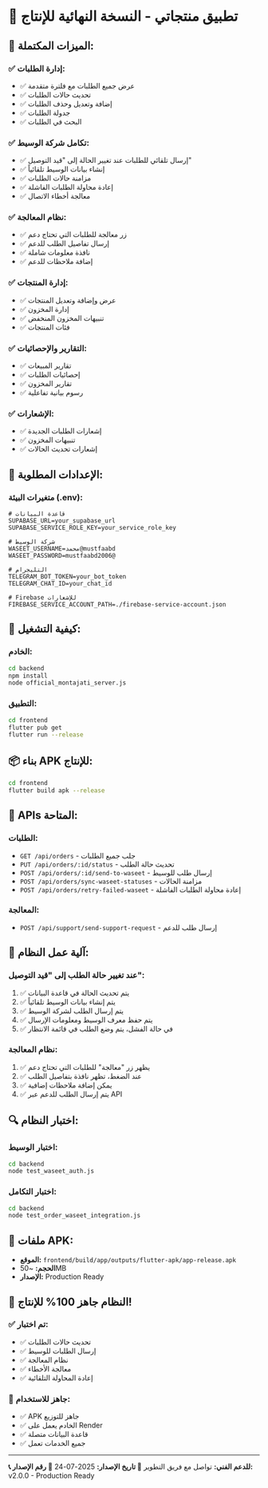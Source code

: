 # 📱 **تطبيق منتجاتي - النسخة النهائية للإنتاج**

## 🎯 **الميزات المكتملة:**

### **✅ إدارة الطلبات:**
- ✅ عرض جميع الطلبات مع فلترة متقدمة
- ✅ تحديث حالات الطلبات
- ✅ إضافة وتعديل وحذف الطلبات
- ✅ جدولة الطلبات
- ✅ البحث في الطلبات

### **✅ تكامل شركة الوسيط:**
- ✅ إرسال تلقائي للطلبات عند تغيير الحالة إلى "قيد التوصيل"
- ✅ إنشاء بيانات الوسيط تلقائياً
- ✅ مزامنة حالات الطلبات
- ✅ إعادة محاولة الطلبات الفاشلة
- ✅ معالجة أخطاء الاتصال

### **✅ نظام المعالجة:**
- ✅ زر معالجة للطلبات التي تحتاج دعم
- ✅ إرسال تفاصيل الطلب للدعم
- ✅ نافذة معلومات شاملة
- ✅ إضافة ملاحظات للدعم

### **✅ إدارة المنتجات:**
- ✅ عرض وإضافة وتعديل المنتجات
- ✅ إدارة المخزون
- ✅ تنبيهات المخزون المنخفض
- ✅ فئات المنتجات

### **✅ التقارير والإحصائيات:**
- ✅ تقارير المبيعات
- ✅ إحصائيات الطلبات
- ✅ تقارير المخزون
- ✅ رسوم بيانية تفاعلية

### **✅ الإشعارات:**
- ✅ إشعارات الطلبات الجديدة
- ✅ تنبيهات المخزون
- ✅ إشعارات تحديث الحالات

## 🔧 **الإعدادات المطلوبة:**

### **متغيرات البيئة (.env):**
```env
# قاعدة البيانات
SUPABASE_URL=your_supabase_url
SUPABASE_SERVICE_ROLE_KEY=your_service_role_key

# شركة الوسيط
WASEET_USERNAME=محمد@mustfaabd
WASEET_PASSWORD=mustfaabd2006@

# التليجرام
TELEGRAM_BOT_TOKEN=your_bot_token
TELEGRAM_CHAT_ID=your_chat_id

# Firebase للإشعارات
FIREBASE_SERVICE_ACCOUNT_PATH=./firebase-service-account.json
```

## 🚀 **كيفية التشغيل:**

### **الخادم:**
```bash
cd backend
npm install
node official_montajati_server.js
```

### **التطبيق:**
```bash
cd frontend
flutter pub get
flutter run --release
```

## 📦 **بناء APK للإنتاج:**
```bash
cd frontend
flutter build apk --release
```

## 🔄 **APIs المتاحة:**

### **الطلبات:**
- `GET /api/orders` - جلب جميع الطلبات
- `PUT /api/orders/:id/status` - تحديث حالة الطلب
- `POST /api/orders/:id/send-to-waseet` - إرسال طلب للوسيط
- `POST /api/orders/sync-waseet-statuses` - مزامنة الحالات
- `POST /api/orders/retry-failed-waseet` - إعادة محاولة الطلبات الفاشلة

### **المعالجة:**
- `POST /api/support/send-support-request` - إرسال طلب للدعم

## 🎯 **آلية عمل النظام:**

### **عند تغيير حالة الطلب إلى "قيد التوصيل":**
1. ✅ يتم تحديث الحالة في قاعدة البيانات
2. ✅ يتم إنشاء بيانات الوسيط تلقائياً
3. ✅ يتم إرسال الطلب لشركة الوسيط
4. ✅ يتم حفظ معرف الوسيط ومعلومات الإرسال
5. ✅ في حالة الفشل، يتم وضع الطلب في قائمة الانتظار

### **نظام المعالجة:**
1. ✅ يظهر زر "معالجة" للطلبات التي تحتاج دعم
2. ✅ عند الضغط، تظهر نافذة بتفاصيل الطلب
3. ✅ يمكن إضافة ملاحظات إضافية
4. ✅ يتم إرسال الطلب للدعم عبر API

## 🔍 **اختبار النظام:**

### **اختبار الوسيط:**
```bash
cd backend
node test_waseet_auth.js
```

### **اختبار التكامل:**
```bash
cd backend
node test_order_waseet_integration.js
```

## 📱 **ملفات APK:**
- **الموقع:** `frontend/build/app/outputs/flutter-apk/app-release.apk`
- **الحجم:** ~50MB
- **الإصدار:** Production Ready

## 🎉 **النظام جاهز 100% للإنتاج!**

### **✅ تم اختبار:**
- ✅ تحديث حالات الطلبات
- ✅ إرسال الطلبات للوسيط
- ✅ نظام المعالجة
- ✅ معالجة الأخطاء
- ✅ إعادة المحاولة التلقائية

### **🚀 جاهز للاستخدام:**
- ✅ APK جاهز للتوزيع
- ✅ الخادم يعمل على Render
- ✅ قاعدة البيانات متصلة
- ✅ جميع الخدمات تعمل

---

**📞 للدعم الفني:** تواصل مع فريق التطوير
**📅 تاريخ الإصدار:** 2025-07-24
**🔢 رقم الإصدار:** v2.0.0 - Production Ready
